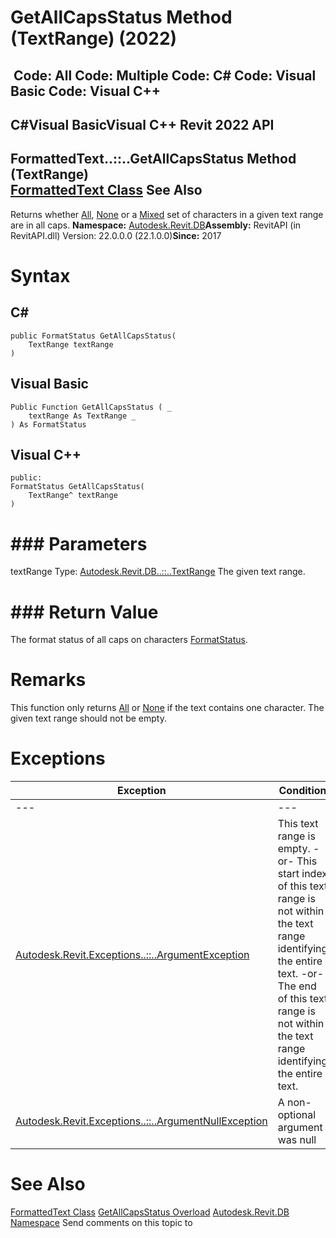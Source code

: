 # GetAllCapsStatus Method (TextRange) (2022)

﻿
 Code: All Code: Multiple Code: C# Code: Visual Basic Code: Visual C++   
---  
C#Visual BasicVisual C++
Revit 2022 API  
---  
FormattedText..::..GetAllCapsStatus Method (TextRange)  
[FormattedText Class](79a92343-2342-8325-1b51-f12c4fb05481.md "FormattedText Class") See Also  
---  
Returns whether [All](81333f80-2181-8faa-9c1e-cadcda7f3b5e.md "FormatStatus Enumeration"), [None](81333f80-2181-8faa-9c1e-cadcda7f3b5e.md "FormatStatus Enumeration") or a [Mixed](81333f80-2181-8faa-9c1e-cadcda7f3b5e.md "FormatStatus Enumeration") set of characters in a given text range are in all caps. 
**Namespace:** [Autodesk.Revit.DB](87546ba7-461b-c646-cbb1-2cb8f5bff8b2.md "Autodesk.Revit.DB Namespace")**Assembly:** RevitAPI (in RevitAPI.dll) Version: 22.0.0.0 (22.1.0.0)**Since:** 2017 
# Syntax
C#  
---  
```text
public FormatStatus GetAllCapsStatus(
	TextRange textRange
)
```
  
Visual Basic  
---  
```text
Public Function GetAllCapsStatus ( _
	textRange As TextRange _
) As FormatStatus
```
  
Visual C++  
---  
```text
public:
FormatStatus GetAllCapsStatus(
	TextRange^ textRange
)
```
  
# ### Parameters
textRange
    Type: [Autodesk.Revit.DB..::..TextRange](8a00baaf-8cb8-d9f0-e0a0-eaa5aa16e55e.md "TextRange Class") The given text range. 
# ### Return Value
The format status of all caps on characters [FormatStatus](81333f80-2181-8faa-9c1e-cadcda7f3b5e.md "FormatStatus Enumeration"). 
# Remarks
This function only returns [All](81333f80-2181-8faa-9c1e-cadcda7f3b5e.md "FormatStatus Enumeration") or [None](81333f80-2181-8faa-9c1e-cadcda7f3b5e.md "FormatStatus Enumeration") if the text contains one character. The given text range should not be empty. 
# Exceptions
| Exception | Condition |
| --- | --- |
| --- | --- |
| [Autodesk.Revit.Exceptions..::..ArgumentException](2e6e4206-97a8-dd4b-df5d-4269f4bb6088.md "ArgumentException Class") | This text range is empty. -or- This start index of this text range is not within the text range identifying the entire text. -or- The end of this text range is not within the text range identifying the entire text. |
| [Autodesk.Revit.Exceptions..::..ArgumentNullException](631e1424-60f4-929b-4e52-dda9dcd26316.md "ArgumentNullException Class") | A non-optional argument was null |

# See Also
[FormattedText Class](79a92343-2342-8325-1b51-f12c4fb05481.md "FormattedText Class")
[GetAllCapsStatus Overload](f17210ad-f450-5212-2103-f92ac85711a0.md "GetAllCapsStatus Method")
[Autodesk.Revit.DB Namespace](87546ba7-461b-c646-cbb1-2cb8f5bff8b2.md "Autodesk.Revit.DB Namespace")
Send comments on this topic to 